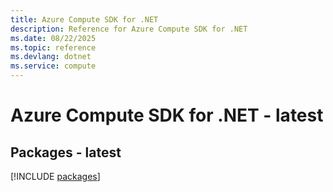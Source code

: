 ```yaml
---
title: Azure Compute SDK for .NET
description: Reference for Azure Compute SDK for .NET
ms.date: 08/22/2025
ms.topic: reference
ms.devlang: dotnet
ms.service: compute
---
```

# Azure Compute SDK for .NET - latest
## Packages - latest
[!INCLUDE [packages](compute-index.md)]
